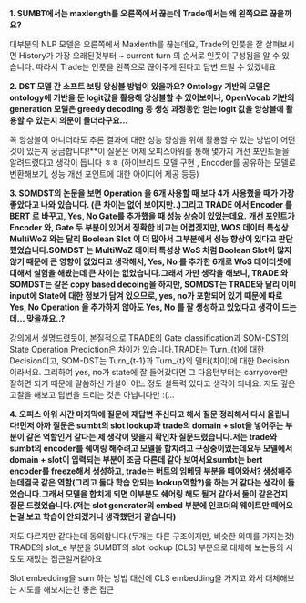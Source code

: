 **1. SUMBT에서는 maxlength를 오른쪽에서 끊는데 Trade에서는 왜 왼쪽으로 끊을까요?**

대부분의 NLP 모델은 오른쪽에서 Maxlenth를 끊는데요, Trade의 인풋을 잘 살펴보시면 History가 가장 오래된것부터 ~ current turn 의 순서로 인풋이 구성됨을 알 수 있습니다. 따라서 Trade는 인풋을 왼쪽으로 끊어주게 된다고 답변 드릴 수 있겠네요



**2. DST 모델 간 소프트 보팅 앙상블 방법이 있을까요? Ontology 기반의 모델은 ontology에 기반을 둔 logit값을 활용해 앙상블할 수 있어보이나, OpenVocab 기반의 generation 모델은 greedy decoding 등 생성 과정동안 얻는 logit 값을 앙상블에 활용할 수 있는지 의문이 들더라구요...**

꼭 앙상블이 아니더라도 추론 결과에 대한 성능 향상을 위해 활용할 수 있는 방법이 어떤 것이 있는지 궁금합니다!**이 질문은 어제 오피스아워를 통해 몇가지 개선 포인트들을 알려드렸다고 생각이 듭니다 ㅎㅎ (하이브리드 모델 구현 , Encoder를 공유하는 모델로 변환해보기, 성능 개선 포인트에 대한 아이디어 제공 등등)



**3. SOMDST의 논문을 보면 Operation 을 6개 사용할 때 보다 4개 사용했을 때가 가장 좋았다고 나와 있습니다. (큰 차이는 없어 보이지만..)그리고 TRADE 에서 Encoder 를 BERT 로 바꾸고, Yes, No Gate를 추가했을 때 성능 상승이 있었는데요.**
**개선 포인트가 Encoder 와, Gate 두 부분이 있어서 정확한 비교는 어렵겠지만, WOS 데이터 특성상 MultiWoZ 와는 달리 Boolean Slot 이 더 많아서 그부분에서 성능 향상이 있다고 판단 했었습니다.SOMDST 는 MultiWoZ 데이터 특성상 WoS 처럼 Boolean Slot이 많지 않기 때문에 큰 영향이 없었다고 생각해서, Yes, No 를 추가한 6개로 WoS 데이터셋에 대해서 실험을 해봤는데 큰 차이는 없었습니다.그래서 가만 생각을 해보니, TRADE 와 SOMDST는 같은 copy based decoing을 하지만, SOMDST는 TRADE와 달리 이미 input에 State에 대한 정보가 담겨 있으므로, yes, no가 포함되어 있기 때문에 따로 Yes, No Operation 을 추가하지 않아도 Yes, No 를 잘 생성하고 있었다고 생각이 드는데… 맞을까요..?**

강의에서 설명드렸듯이, 본질적으로 TRADE의 Gate classification과 SOM-DST의 State Operation Prediction은 차이가 있습니다.TRADE는 Turn_{t}에 대한 Decision이고,
SOM-DST는 Turn_{t-1}과 Turn_{t}의 델타(차이)에 대한 Decision이라서요. 그리하여 yes, no가 state에 잘 들어갔다면 그 다음턴부터는 carryover만 잘하면 되기 때문에 말씀하신 가설이 어느 정도 설득력 있다고 생각이 되네요. 저도 깊은 고찰을 해보고 답변을 드리는 것은 아닙니다만 :(…



**4. 오피스 아워 시간 마지막에 질문에 재답변 주신다고 해서 질문 정리해서 다시 올립니다!먼저 아까 질문은 sumbt의 slot lookup과 trade의 domain + slot을 넣어주는 부분이 같은 역할인거 같다는 제 생각이 맞을지 확인차 질문드렸습니다.저는 trade와 sumbt의 encoder를 쉐어링 해주려고 모델을 합치려고 구상중이었는데요두 모델에서 domain + slot이 입력되는 부분이 조금 다른데 같아 보여서요sumbt는 bert encoder를 freeze해서 생성하고, trade는 버트의 임베딩 부분을 떼어와서? 생성해주는데결국 같은 역할(그리고 둘다 학습 안되는 lookup역할?)을 하는 거 같다는 생각이 들었습니다.그래서 모델을 합치게 되면 이부분도 쉐어링 해도 될거 같아서 둘이 같은건지 질문 드렸었습니다.(저는 slot generater의 embed 부분에 인코더의 웨이트만 떼어오는걸 보고 학습이 안되겠거니 생각했던거 같습니다)**



저도 다르지만 같다는데 동의합니다.(두개는 다른 구조이지만, 비슷한 의미를 가지는것) TRADE의 slot_e 부분을 SUMBT의 slot lookup [CLS] 부분으로 대체해 보는등의 시도도 재밌는 접근일꺼같아요

Slot embedding을 sum 하는 방법 대신에 CLS embedding을 가지고 와서 대체해보는 시도를 해보시는건 좋은 접근